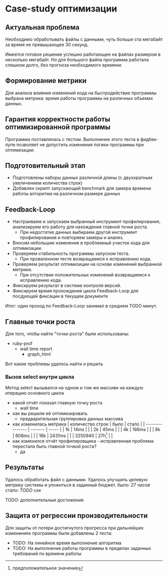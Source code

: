 # Case-study оптимизации

## Актуальная проблема

Необходимо обработывать файлы с данными, чуть больше ста мегабайт за время не превышающее 30 секунд.

Имеется готовое решение успешно работающее на файлах размером в несколько мегабайт.
Но для большого файла программа работала слишком долго, без прогноза необходимого времени.

## Формирование метрики

Для анализа влияния изменений кода на быстродействие программы выбрана метрика: 
время работы программы на различных объемах данных.

## Гарантия корректности работы оптимизированной программы

Программа поставлялась с тестом. Выполнение этого теста в фидбек-лупе позволяет не допустить изменения логики программы при оптимизации.

## Подготовительный этап

- Подготовлены наборы данных различной длины (с двухкратным увеличением количества строк)
- Добавлен скрипт запускающий benchmark для замера времени работы алгоритма на различном размере данных

## Feedback-Loop

- Настраиваем и запускаем выбранный инструмент профилирования, анализируем его работу для нахождения главной точки роста.
  - При недостатке данных выбираем другой инструмент профилирования и повторяем замеры и анализ.
- Вносим небольшие изменения в проблемный участок кода для оптимизации.
- Проверяем стабильность программы запуском теста.
  - При проваленном тесте возвращаемся к исправлению кода.
- Проверяем результат оптимизиции на основе изменений выбранной метрики.
  - При отсутствии положительных изменений возвращаемся к исправлению кода.
- Фиксируем результат в системе контроля версий.
- Фиксируем время прохождения цикла Feedback-Loop для посдующей фиксации в текущем документе

Итог: один проход по Feedback-Loop занимал в среднем TODO минут.

## Главные точки роста

Для того, чтобы найти "точки роста" были использованы:

- ruby-prof
  - wall time report
    - graph_html

Вот какие проблемы удалось найти и решить

### Вызов select внутри цикла

Метод select вызывался на одном и том же массиве на каждую итерацию основного цикла

- какой отчёт показал главную точку роста
  - wall time
- как вы решили её оптимизировать
  - предварительная группировка данных массива
- как изменилась метрика
  | количество строк | было    | стало |
  | ---------------  | ------- | ----- |
  | 1k               | 14ms    |       |
  | 2k               | 45ms    |       |
  | 4k               | 166ms   |       |
  | 8k               | 606ms   |       |
  | 16k              | 2431ms  |       |
  | 3250940          | 27h[^1] |       |
  [^1]: предположительное значение

- как изменился отчёт профилировщика - исправленная проблема перестала быть главной точкой роста?
  - да


## Результаты

Удалось обработать файл с данными.
Удалось улучшить целевую метрику системы и уложиться в заданный бюджет.
было:  *27 часов*
стало: *TODO сек*

TODO: дополнительные достижения

## Защита от регрессии производительности

Для защиты от потери достигнутого прогресса при дальнейших изменениях программы были добавлены 2 теста:

- TODO: На линейное время выполнение алгоритма
- TODO: На выполнение работы программы в пределах заданных требований по времени работы

